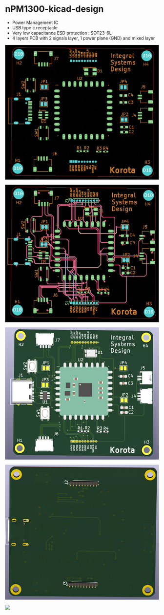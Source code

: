 # nPM1300-kicad-design

- Power Management IC
- USB type c receptacle
- Very low capacitance ESD protection : SOT23-6L
- 4 layers PCB with 2 signals layer, 1 power plane (GND) and mixed layer


![](./images/pcb4.png)

![](./images/pcb3.png)

![](./images/pcb1.png)

![](./images/pcb2.png)

![]('./images/pcb3.png')

